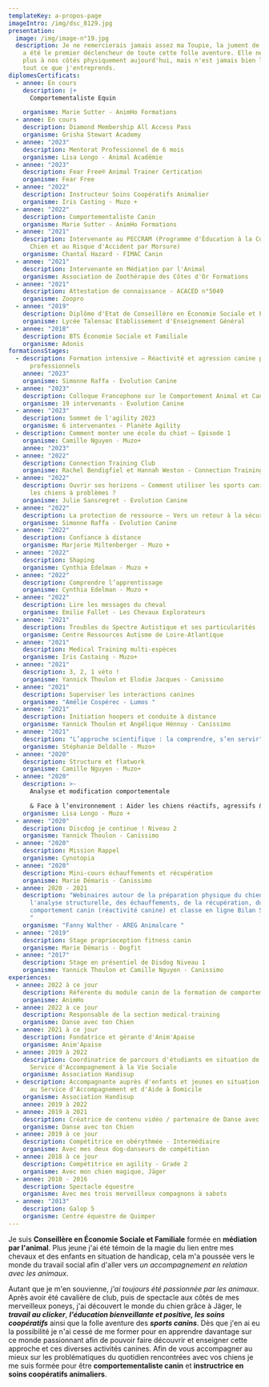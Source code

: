 ```yaml
---
templateKey: a-propos-page
imageIntro: /img/dsc_8129.jpg
presentation:
  image: /img/image-n°19.jpg
  description: Je ne remercierais jamais assez ma Toupie, la jument de ma vie, qui
    a été le premier déclencheur de toute cette folle aventure. Elle ne marche
    plus à nos côtés physiquement aujourd'hui, mais n'est jamais bien loin dans
    tout ce que j'entreprends.
diplomesCertificats:
  - annee: En cours
    description: |+
      Comportementaliste Equin

    organisme: Marie Sutter - AnimHo Formations
  - annee: En cours
    description: Diamond Membership All Access Pass
    organisme: Grisha Stewart Academy
  - annee: "2023"
    description: Mentorat Professionnel de 6 mois
    organisme: Lisa Longo - Animal Académie
  - annee: "2023"
    description: Fear Free® Animal Trainer Certication
    organisme: Fear Free
  - annee: "2022"
    description: Instructeur Soins Coopératifs Animalier
    organisme: Iris Casting - Muzo +
  - annee: "2022"
    description: Comportementaliste Canin
    organisme: Marie Sutter - AnimHo Formations
  - annee: "2021"
    description: Intervenante au PECCRAM (Programme d'Éducation à la Connaissance du
      Chien et au Risque d'Accident par Morsure)
    organisme: Chantal Hazard - FIMAC Canin
  - annee: "2021"
    description: Intervenante en Médiation par l'Animal
    organisme: Association de Zoothérapie des Côtes d'Or Formations
  - annee: "2021"
    description: Attestation de connaissance - ACACED n°5049
    organisme: Zoopro
  - annee: "2019"
    description: Diplôme d'Etat de Conseillère en Économie Sociale et Familiale
    organisme: Lycée Talensac Etablissement d'Enseignement Général
  - annee: "2018"
    description: BTS Économie Sociale et Familiale
    organisme: Adonis
formationsStages:
  - description: Formation intensive – Réactivité et agression canine pour les
      professionnels
    annee: "2023"
    organisme: Simonne Raffa - Evolution Canine
  - annee: "2023"
    description: Colloque Francophone sur le Comportement Animal et Canin 2023
    organisme: 19 intervenants - Evolution Canine
  - annee: "2023"
    description: Sommet de l'agility 2023
    organisme: 6 intervenantes - Planète Agility
  - description: Comment monter une école du chiot – Episode 1
    organisme: Camille Nguyen - Muzo+
    annee: "2023"
  - annee: "2022"
    description: Connection Training Club
    organisme: Rachel Bendigfiel et Hannah Weston - Connection Training
  - annee: "2022"
    description: Ouvrir ses horizons – Comment utiliser les sports canins pour aider
      les chiens à problèmes ?
    organisme: Julie Sansregret - Evolution Canine
  - annee: "2022"
    description: La protection de ressource – Vers un retour à la sécurité !
    organisme: Simonne Raffa - Evolution Canine
  - annee: "2022"
    description: Confiance à distance
    organisme: Marjorie Miltenberger - Muzo +
  - annee: "2022"
    description: Shaping
    organisme: Cynthia Edelman - Muzo +
  - annee: "2022"
    description: Comprendre l’apprentissage
    organisme: Cynthia Edelman - Muzo +
  - annee: "2022"
    description: Lire les messages du cheval
    organisme: Emilie Fallet - Les Chevaux Explorateurs
  - annee: "2021"
    description: Troubles du Spectre Autistique et ses particularités
    organisme: Centre Ressources Autisme de Loire-Atlantique
  - annee: "2021"
    description: Medical Training multi-espèces
    organisme: Iris Castaing - Muzo+
  - annee: "2021"
    description: 3, 2, 1 véto !
    organisme: Yannick Thoulon et Elodie Jacques - Canissimo
  - annee: "2021"
    description: Superviser les interactions canines
    organisme: "Amélie Cospérec - Lumos "
  - annee: "2021"
    description: Initiation hoopers et conduite à distance
    organisme: Yannick Thoulon et Angélique Hénnuy - Canissimo
  - annee: "2021"
    description: "L’approche scientifique : la comprendre, s’en servir"
    organisme: Stéphanie Deldalle - Muzo+
  - annee: "2020"
    description: Structure et flatwork
    organisme: Camille Nguyen - Muzo+
  - annee: "2020"
    description: >-
      Analyse et modification comportementale 

      & Face à l’environnement : Aider les chiens réactifs, agressifs & phobiques
    organisme: Lisa Longo - Muzo +
  - annee: "2020"
    description: Discdog je continue ! Niveau 2
    organisme: Yannick Thoulon - Canissimo
  - annee: "2020"
    description: Mission Rappel
    organisme: Cynotopia
  - annee: "2020"
    description: Mini-cours échauffements et récupération
    organisme: Marie Démaris - Canissimo
  - annee: 2020 - 2021
    description: "Webinaires autour de la préparation physique du chien, de
      l'analyse structurelle, des échauffements, de la récupération, du
      comportement canin (réactivité canine) et classe en ligne Bilan Structural
      "
    organisme: "Fanny Walther - AREG Animalcare "
  - annee: "2019"
    description: Stage proprioception fitness canin
    organisme: Marie Démaris - Dogfit
  - annee: "2017"
    description: Stage en présentiel de Disdog Niveau 1
    organisme: Yannick Thoulon et Camille Nguyen - Canissimo
experiences:
  - annee: 2022 à ce jour
    description: Référente du module canin de la formation de comportementaliste animalier
    organisme: AnimHo
  - annee: 2022 à ce jour
    description: Responsable de la section medical-training
    organisme: Danse avec ton Chien
  - annee: 2021 à ce jour
    description: Fondatrice et gérante d'Anim'Apaise
    organisme: Anim'Apaise
  - annee: 2019 à 2022
    description: Coordinatrice de parcours d'étudiants en situation de handicap au
      Service d'Accompagnement à la Vie Sociale
    organisme: Association Handisup
  - description: Accompagnante auprès d'enfants et jeunes en situation de handicap
      au Service d'Accompagnement et d'Aide à Domicile
    organisme: Association Handisup
    annee: 2019 à 2022
  - annee: 2019 à 2021
    description: Créatrice de contenu vidéo / partenaire de Danse avec ton Chien
    organisme: Danse avec ton Chien
  - annee: 2019 à ce jour
    description: Compétitrice en obérythmée - Intermédiaire
    organisme: Avec mes deux dog-danseurs de compétition
  - annee: 2018 à ce jour
    description: Compétitrice en agility - Grade 2
    organisme: Avec mon chien magique, Jäger
  - annee: 2010 - 2016
    description: Spectacle équestre
    organisme: Avec mes trois merveilleux compagnons à sabots
  - annee: "2013"
    description: Galop 5
    organisme: Centre équestre de Quimper
---
```

Je suis **Conseillère en Économie Sociale et Familiale** formée en **médiation par l'animal**. Plus jeune j'ai été témoin de la magie du lien entre mes chevaux et des enfants en situation de handicap, cela m'a poussée vers le monde du travail social afin d'aller vers *un accompagnement en relation avec les animaux*.

Autant que je m'en souvienne, *j'ai toujours été passionnée par les animaux*. Après avoir été cavalière de club, puis de spectacle aux côtés de mes merveilleux poneys, j'ai découvert le monde du chien grâce à Jäger, le ***travail au clicker***, ***l'éducation bienveillante et positive, les soins coopératifs*** ainsi que la folle aventure des ***sports canins***. Dès que j'en ai eu la possibilité je n'ai cessé de me former pour en apprendre davantage sur ce monde passionnant afin de pouvoir faire découvrir  et enseigner cette approche et ces diverses activités canines. Afin de vous accompagner au mieux sur les problématiques du quotidien rencontrées avec vos chiens je me suis formée pour être **comportementaliste canin** et **instructrice en soins coopératifs animaliers**.